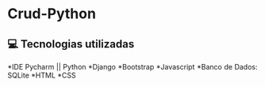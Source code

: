 # Crud-Python
## :computer: Tecnologias utilizadas 
<div class="tecnologias" style= "text-align:justify">

*IDE Pycharm || Python
*Django
*Bootstrap
*Javascript
*Banco de Dados: SQLite
*HTML
*CSS
</div>
</br>

